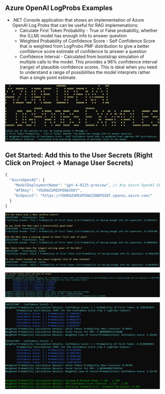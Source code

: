 ## Azure OpenAI LogProbs Examples  
   * .NET Console application that shows an implementation of Azure OpenAI Log Probs that can be useful for RAG implemenations:
     * Calculate First Token Probability - True or False probability, whether the (LLM) model has enough info to answer question  
     * Weighted Probability of Confidence Score - Self Confidence Score that is weighted from LogProbs PMF distribution to give a better confidence score estimate of confidence to answer a question
     * Confidence Interval - Calculated from bootstrap simulation of multiple calls to the model. This provides a 96% confidence interval (range) of plausible confidence scores. This is ideal when you need to understand a range of possibilities the model interprets rather than a single point estimate.

![Azure Log Probs](https://raw.githubusercontent.com/bartczernicki/AzureOpenAILogProbs/master/Images/AzureLogProbsConsoleApp.png)

## Get Started: Add this to the User Secrets (Right Click on Project -> Manage User Secrets)
```javascript
{
  "AzureOpenAI": {
    "ModelDeploymentName": "gpt-4-0125-preview", // Any Azure OpenAI GPT-4 model should perform well
    "APIKey": "YOURAZUREOPENAIKEY",
    "Endpoint": "https://YOURAZUREOPENAIENDPOINT.openai.azure.com/"
  }
}
```

![Azure Log Probs](https://raw.githubusercontent.com/bartczernicki/AzureOpenAILogProbs/master/Images/ProcessOption-FirstTokenProbability.png)  

![Azure Log Probs](https://raw.githubusercontent.com/bartczernicki/AzureOpenAILogProbs/master/Images/ProcessOption-ConfidenceScoreWeightedProbability.png)  

![Azure Log Probs](https://raw.githubusercontent.com/bartczernicki/AzureOpenAILogProbs/master/Images/ProcessOption-ConfidenceScoreInterval.png)  
